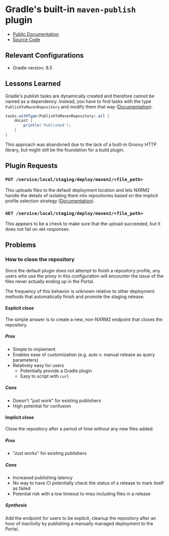 # Gradle's built-in `maven-publish` plugin


- [Public
  Documentation](https://docs.gradle.org/current/userguide/publishing_maven.html)
- [Source
  Code](https://github.com/gradle/gradle/blob/bc54b5e82d94a66920fc0b68737f134f73e8d5f5/platforms/software/maven/src/main/java/org/gradle/api/publish/maven/tasks/PublishToMavenRepository.java#L56)

## Relevant Configurations

- Gradle version: 8.5

## Lessons Learned

Gradle's publish tasks are dynamically created and therefore cannot be named as
a dependency. Instead, you have to find tasks with the type
`PublishToMavenRepository` and modify them that way
([Documentation](https://docs.gradle.org/current/userguide/publishing_customization.html#sec:configuring_publishing_tasks)).

``` gradle
tasks.withType(PublishToMavenRepository).all {
    doLast {
        println('Published');
    }
}
```

This approach was abandoned due to the lack of a built-in Groovy HTTP library,
but might still be the foundation for a build plugin.

## Plugin Requests

### `PUT /service/local/staging/deploy/maven2/<file_path>`

This uploads files to the default deployment location and lets NXRM2 handle the
details of isolating them into repositories based on the implicit profile
selection strategy
([Documentation](https://help.sonatype.com/en/configuring-the-staging-suite.html)).

### `GET /service/local/staging/deploy/maven2/<file_path>`

This appears to be a check to make sure that the upload succeeded, but it does
not fail on `404` responses.

## Problems

### How to close the repository

Since the default plugin does not attempt to finish a repository profile, any
users who use the proxy in this configuration will encounter the issue of the
files never actually ending up in the Portal.

The frequency of this behavior is unknown relative to other deployment methods
that automatically finish and promote the staging release.

#### Explicit close

The simple answer is to create a new, non-NXRM2 endpoint that closes the
repository.

##### Pros

- Simple to implement
- Enables ease of customization (e.g. auto v. manual release as query
  parameters)
- Relatively easy for users
   - Potentially provide a Gradle plugin
   - Easy to script with `curl`

##### Cons

- Doesn't "just work" for existing publishers
- High potential for confusion

#### Implicit close

Close the repository after a period of time without any new files added.

##### Pros

- "Just works" for existing publishers

##### Cons

- Increased publishing latency
- No way to have CI potentially check the status of a release to mark itself as
  failed
- Potential risk with a low timeout to miss including files in a release

##### Synthesis

Add the endpoint for users to be explicit, cleanup the repository after an hour
of inactivity by publishing a manually managed deployment to the Portal.
